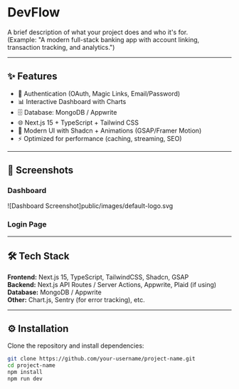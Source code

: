 # DevFlow

A brief description of what your project does and who it's for.  
(Example: "A modern full-stack banking app with account linking, transaction tracking, and analytics.")

---

## ✨ Features
- 🔑 Authentication (OAuth, Magic Links, Email/Password)
- 📊 Interactive Dashboard with Charts
- 🗄️ Database: MongoDB / Appwrite
- 🌐 Next.js 15 + TypeScript + Tailwind CSS
- 🎨 Modern UI with Shadcn + Animations (GSAP/Framer Motion)
- ⚡ Optimized for performance (caching, streaming, SEO)

---

## 📸 Screenshots

### Dashboard
![Dashboard Screenshot]public/images/default-logo.svg


### Login Page


---

## 🛠️ Tech Stack
**Frontend:** Next.js 15, TypeScript, TailwindCSS, Shadcn, GSAP  
**Backend:** Next.js API Routes / Server Actions, Appwrite, Plaid (if using)  
**Database:** MongoDB / Appwrite  
**Other:** Chart.js, Sentry (for error tracking), etc.

---

## ⚙️ Installation

Clone the repository and install dependencies:

```bash
git clone https://github.com/your-username/project-name.git
cd project-name
npm install
npm run dev
